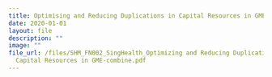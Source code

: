 ```yaml
---
title: Optimising and Reducing Duplications in Capital Resources in GME
date: 2020-01-01
layout: file
description: ""
image: ""
file_url: /files/SHM_FN002_SingHealth_Optimizing and Reducing Duplications in
  Capital Resources in GME-combine.pdf
---
```

